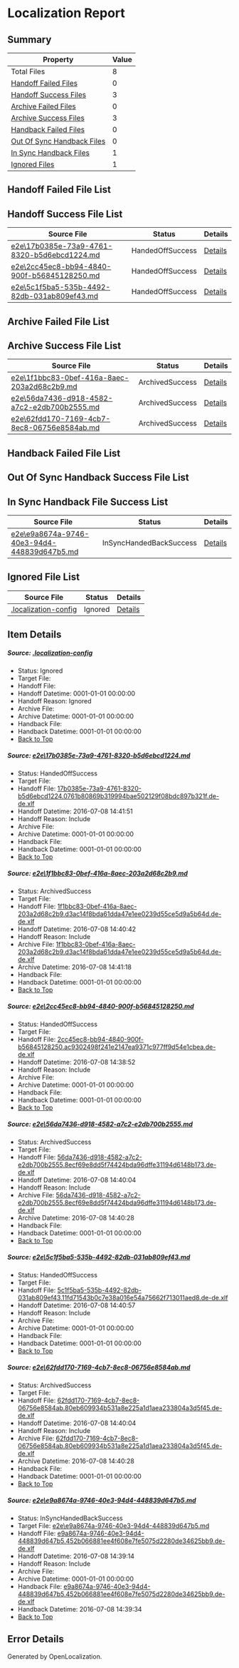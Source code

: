 # <a name='report-top'></a> Localization Report

## Summary
 Property | Value 
 -------- | ----- 
 Total Files | 8
[ Handoff Failed Files ](#handoff-failed-list)| 0
[ Handoff Success Files ](#handoff-success-list)| 3
[ Archive Failed Files ](#archive-failed-list)| 0
[ Archive Success Files ](#archive-success-list)| 3
[ Handback Failed Files ](#handback-failed-list)| 0
[ Out Of Sync Handback Files ](#outofsync-handback-success-list)| 0
[ In Sync Handback Files ](#insync-handback-success-list)| 1
[ Ignored Files ](#ignored-list)| 1

## <a name='handoff-failed-list'></a> Handoff Failed File List

## <a name='handoff-success-list'></a> Handoff Success File List
 Source File | Status | Details 
 ----------- | ------ | ------- 
 [e2e\17b0385e-73a9-4761-8320-b5d6ebcd1224.md](https://github.com/OpenLocalizationTestOrg/oltest/blob/9c4ee4abb7db6429a60ad739788b1ce385b848e0/e2e/17b0385e-73a9-4761-8320-b5d6ebcd1224.md) | HandedOffSuccess | [Details](#3647658d1bc1f488602e5cfb52814aa3853933ee1)
 [e2e\2cc45ec8-bb94-4840-900f-b56845128250.md](https://github.com/OpenLocalizationTestOrg/oltest/blob/7b78146e3844271befd4b7b942bfa917794bf5e7/e2e/2cc45ec8-bb94-4840-900f-b56845128250.md) | HandedOffSuccess | [Details](#af45c4322c08db31b26aca6725cc670ddca2f31b3)
 [e2e\5c1f5ba5-535b-4492-82db-031ab809ef43.md](https://github.com/OpenLocalizationTestOrg/oltest/blob/5abeebd3c0afedcba5a8167a02995c2d49455fba/e2e/5c1f5ba5-535b-4492-82db-031ab809ef43.md) | HandedOffSuccess | [Details](#dc786bb22f8d2b0567d7737c83e0e489f91c4e6c5)

## <a name='archive-failed-list'></a> Archive Failed File List

## <a name='archive-success-list'></a> Archive Success File List
 Source File | Status | Details 
 ----------- | ------ | ------- 
 [e2e\1f1bbc83-0bef-416a-8aec-203a2d68c2b9.md](https://github.com/OpenLocalizationTestOrg/oltest/blob/91cd53a6809bfb7b866dc8bf423782a45fe7868a/e2e/1f1bbc83-0bef-416a-8aec-203a2d68c2b9.md) | ArchivedSuccess | [Details](#ecfef9faa3385110d901f5433958d3b3d365e8e62)
 [e2e\56da7436-d918-4582-a7c2-e2db700b2555.md](https://github.com/OpenLocalizationTestOrg/oltest/blob/9843cfece50abf9b05d6eafd4ba1d35e5a18428d/e2e/56da7436-d918-4582-a7c2-e2db700b2555.md) | ArchivedSuccess | [Details](#cf0019122558391c44d6e45f91f1e88603a77a0d4)
 [e2e\62fdd170-7169-4cb7-8ec8-06756e8584ab.md](https://github.com/OpenLocalizationTestOrg/oltest/blob/9843cfece50abf9b05d6eafd4ba1d35e5a18428d/e2e/62fdd170-7169-4cb7-8ec8-06756e8584ab.md) | ArchivedSuccess | [Details](#4890ccfcf2a822553019a36b65547b28a71c6f9f6)

## <a name='handback-failed-list'></a> Handback Failed File List

## <a name='outofsync-handback-success-list'></a> Out Of Sync Handback Success File List

## <a name='insync-handback-success-list'></a> In Sync Handback File Success List
 Source File | Status | Details 
 ----------- | ------ | ------- 
 [e2e\e9a8674a-9746-40e3-94d4-448839d647b5.md](https://github.com/OpenLocalizationTestOrg/oltest/blob/d0df33315f6a12ed0dc5ee72d33a1769d1cdac4d/e2e/e9a8674a-9746-40e3-94d4-448839d647b5.md) | InSyncHandedBackSuccess | [Details](#3df8b023d3ad74c81e216118e9552b797796e9547)

## <a name='ignored-list'></a> Ignored File List
 Source File | Status | Details 
 ----------- | ------ | ------- 
 [.localization-config](https://github.com/OpenLocalizationTestOrg/oltest/blob/9c4ee4abb7db6429a60ad739788b1ce385b848e0/.localization-config) | Ignored | [Details](#3d4f252ac210baf56311d7e97dcc2db10974dbd20)

## Item Details
##### <a name='3d4f252ac210baf56311d7e97dcc2db10974dbd20'></a> Source: [.localization-config](https://github.com/OpenLocalizationTestOrg/oltest/blob/9c4ee4abb7db6429a60ad739788b1ce385b848e0/.localization-config)
* Status: Ignored
* Target File: 
* Handoff File: 
* Handoff Datetime: 0001-01-01 00:00:00
* Handoff Reason: Ignored
* Archive File: 
* Archive Datetime: 0001-01-01 00:00:00
* Handback File: 
* Handback Datetime: 0001-01-01 00:00:00
* [Back to Top](#report-top)

##### <a name='3647658d1bc1f488602e5cfb52814aa3853933ee1'></a> Source: [e2e\17b0385e-73a9-4761-8320-b5d6ebcd1224.md](https://github.com/OpenLocalizationTestOrg/oltest/blob/9c4ee4abb7db6429a60ad739788b1ce385b848e0/e2e/17b0385e-73a9-4761-8320-b5d6ebcd1224.md)
* Status: HandedOffSuccess
* Target File: 
* Handoff File: [17b0385e-73a9-4761-8320-b5d6ebcd1224.0761b80869b319994bae502129f08bdc897b321f.de-de.xlf](https://github.com/OpenLocalizationTestOrg/olhandoff-e2e/blob/71fbd2ae732466e1384c5e8b93ff76df1cde5313/ol-handoff/OpenLocalizationTestOrg/oltest-dede-fly/ci/ht/17b0385e-73a9-4761-8320-b5d6ebcd1224.0761b80869b319994bae502129f08bdc897b321f.de-de.xlf)
* Handoff Datetime: 2016-07-08 14:41:51
* Handoff Reason: Include
* Archive File: 
* Archive Datetime: 0001-01-01 00:00:00
* Handback File: 
* Handback Datetime: 0001-01-01 00:00:00
* [Back to Top](#report-top)

##### <a name='ecfef9faa3385110d901f5433958d3b3d365e8e62'></a> Source: [e2e\1f1bbc83-0bef-416a-8aec-203a2d68c2b9.md](https://github.com/OpenLocalizationTestOrg/oltest/blob/91cd53a6809bfb7b866dc8bf423782a45fe7868a/e2e/1f1bbc83-0bef-416a-8aec-203a2d68c2b9.md)
* Status: ArchivedSuccess
* Target File: 
* Handoff File: [1f1bbc83-0bef-416a-8aec-203a2d68c2b9.d3ac14f8bda61dda47e1ee0239d55ce5d9a5b64d.de-de.xlf](https://github.com/OpenLocalizationTestOrg/olhandoff-e2e/blob/bfcd56b29d7bf8ba106f20cfc33450cf035900aa/ol-handoff/OpenLocalizationTestOrg/oltest-dede-fly/ci/ht/1f1bbc83-0bef-416a-8aec-203a2d68c2b9.d3ac14f8bda61dda47e1ee0239d55ce5d9a5b64d.de-de.xlf)
* Handoff Datetime: 2016-07-08 14:40:42
* Handoff Reason: Include
* Archive File: [1f1bbc83-0bef-416a-8aec-203a2d68c2b9.d3ac14f8bda61dda47e1ee0239d55ce5d9a5b64d.de-de.xlf](https://github.com/OpenLocalizationTestOrg/olhandoff-e2e/blob/c32519c1e932836d3491a250cc5584674ca90387/ol-archive/OpenLocalizationTestOrg/oltest-dede-fly/ci/ht/1f1bbc83-0bef-416a-8aec-203a2d68c2b9.d3ac14f8bda61dda47e1ee0239d55ce5d9a5b64d.de-de.xlf)
* Archive Datetime: 2016-07-08 14:41:18
* Handback File: 
* Handback Datetime: 0001-01-01 00:00:00
* [Back to Top](#report-top)

##### <a name='af45c4322c08db31b26aca6725cc670ddca2f31b3'></a> Source: [e2e\2cc45ec8-bb94-4840-900f-b56845128250.md](https://github.com/OpenLocalizationTestOrg/oltest/blob/7b78146e3844271befd4b7b942bfa917794bf5e7/e2e/2cc45ec8-bb94-4840-900f-b56845128250.md)
* Status: HandedOffSuccess
* Target File: 
* Handoff File: [2cc45ec8-bb94-4840-900f-b56845128250.ac9302498f241e2147ea9371c977ff9d54e1cbea.de-de.xlf](https://github.com/OpenLocalizationTestOrg/olhandoff-e2e/blob/699357e9e8ec6fa17cf82ad6db73cc1637a30b88/ol-handoff/OpenLocalizationTestOrg/oltest-dede-fly/ci/ht/2cc45ec8-bb94-4840-900f-b56845128250.ac9302498f241e2147ea9371c977ff9d54e1cbea.de-de.xlf)
* Handoff Datetime: 2016-07-08 14:38:52
* Handoff Reason: Include
* Archive File: 
* Archive Datetime: 0001-01-01 00:00:00
* Handback File: 
* Handback Datetime: 0001-01-01 00:00:00
* [Back to Top](#report-top)

##### <a name='cf0019122558391c44d6e45f91f1e88603a77a0d4'></a> Source: [e2e\56da7436-d918-4582-a7c2-e2db700b2555.md](https://github.com/OpenLocalizationTestOrg/oltest/blob/9843cfece50abf9b05d6eafd4ba1d35e5a18428d/e2e/56da7436-d918-4582-a7c2-e2db700b2555.md)
* Status: ArchivedSuccess
* Target File: 
* Handoff File: [56da7436-d918-4582-a7c2-e2db700b2555.8ecf69e8dd5f74424bda96dffe31194d6148b173.de-de.xlf](https://github.com/OpenLocalizationTestOrg/olhandoff-e2e/blob/1ce4de83882b3802a5b9cf1cdcc0b70eb61f0217/ol-handoff/OpenLocalizationTestOrg/oltest-dede-fly/ci/ht/56da7436-d918-4582-a7c2-e2db700b2555.8ecf69e8dd5f74424bda96dffe31194d6148b173.de-de.xlf)
* Handoff Datetime: 2016-07-08 14:40:04
* Handoff Reason: Include
* Archive File: [56da7436-d918-4582-a7c2-e2db700b2555.8ecf69e8dd5f74424bda96dffe31194d6148b173.de-de.xlf](https://github.com/OpenLocalizationTestOrg/olhandoff-e2e/blob/00800844a349695e0a806fb5444b63ff60577f8c/ol-archive/OpenLocalizationTestOrg/oltest-dede-fly/ci/ht/56da7436-d918-4582-a7c2-e2db700b2555.8ecf69e8dd5f74424bda96dffe31194d6148b173.de-de.xlf)
* Archive Datetime: 2016-07-08 14:40:28
* Handback File: 
* Handback Datetime: 0001-01-01 00:00:00
* [Back to Top](#report-top)

##### <a name='dc786bb22f8d2b0567d7737c83e0e489f91c4e6c5'></a> Source: [e2e\5c1f5ba5-535b-4492-82db-031ab809ef43.md](https://github.com/OpenLocalizationTestOrg/oltest/blob/5abeebd3c0afedcba5a8167a02995c2d49455fba/e2e/5c1f5ba5-535b-4492-82db-031ab809ef43.md)
* Status: HandedOffSuccess
* Target File: 
* Handoff File: [5c1f5ba5-535b-4492-82db-031ab809ef43.11fd71543b0c7e38a016e54a75662f713011aed8.de-de.xlf](https://github.com/OpenLocalizationTestOrg/olhandoff-e2e/blob/c2f154130f69943978c7654e18e33b21a10e955d/ol-handoff/OpenLocalizationTestOrg/oltest-dede-fly/ci/ht/5c1f5ba5-535b-4492-82db-031ab809ef43.11fd71543b0c7e38a016e54a75662f713011aed8.de-de.xlf)
* Handoff Datetime: 2016-07-08 14:40:57
* Handoff Reason: Include
* Archive File: 
* Archive Datetime: 0001-01-01 00:00:00
* Handback File: 
* Handback Datetime: 0001-01-01 00:00:00
* [Back to Top](#report-top)

##### <a name='4890ccfcf2a822553019a36b65547b28a71c6f9f6'></a> Source: [e2e\62fdd170-7169-4cb7-8ec8-06756e8584ab.md](https://github.com/OpenLocalizationTestOrg/oltest/blob/9843cfece50abf9b05d6eafd4ba1d35e5a18428d/e2e/62fdd170-7169-4cb7-8ec8-06756e8584ab.md)
* Status: ArchivedSuccess
* Target File: 
* Handoff File: [62fdd170-7169-4cb7-8ec8-06756e8584ab.80eb609934b531a8e225a1d1aea233804a3d5f45.de-de.xlf](https://github.com/OpenLocalizationTestOrg/olhandoff-e2e/blob/1ce4de83882b3802a5b9cf1cdcc0b70eb61f0217/ol-handoff/OpenLocalizationTestOrg/oltest-dede-fly/ci/ht/62fdd170-7169-4cb7-8ec8-06756e8584ab.80eb609934b531a8e225a1d1aea233804a3d5f45.de-de.xlf)
* Handoff Datetime: 2016-07-08 14:40:04
* Handoff Reason: Include
* Archive File: [62fdd170-7169-4cb7-8ec8-06756e8584ab.80eb609934b531a8e225a1d1aea233804a3d5f45.de-de.xlf](https://github.com/OpenLocalizationTestOrg/olhandoff-e2e/blob/00800844a349695e0a806fb5444b63ff60577f8c/ol-archive/OpenLocalizationTestOrg/oltest-dede-fly/ci/ht/62fdd170-7169-4cb7-8ec8-06756e8584ab.80eb609934b531a8e225a1d1aea233804a3d5f45.de-de.xlf)
* Archive Datetime: 2016-07-08 14:40:28
* Handback File: 
* Handback Datetime: 0001-01-01 00:00:00
* [Back to Top](#report-top)

##### <a name='3df8b023d3ad74c81e216118e9552b797796e9547'></a> Source: [e2e\e9a8674a-9746-40e3-94d4-448839d647b5.md](https://github.com/OpenLocalizationTestOrg/oltest/blob/d0df33315f6a12ed0dc5ee72d33a1769d1cdac4d/e2e/e9a8674a-9746-40e3-94d4-448839d647b5.md)
* Status: InSyncHandedBackSuccess
* Target File: [e2e\e9a8674a-9746-40e3-94d4-448839d647b5.md](https://github.com/OpenLocalizationTestOrg/oltest-dede-fly/blob/61c7ece1c6b70b06a63f426858c3f64248b81518/e2e/e9a8674a-9746-40e3-94d4-448839d647b5.md)
* Handoff File: [e9a8674a-9746-40e3-94d4-448839d647b5.452b066881ee4f608e7fe5075d2280de34625bb9.de-de.xlf](https://github.com/OpenLocalizationTestOrg/olhandoff-e2e/blob/c5555badb6e18b05f5c3f044c5d3943d72502575/ol-handoff/OpenLocalizationTestOrg/oltest-dede-fly/ci/ht/e9a8674a-9746-40e3-94d4-448839d647b5.452b066881ee4f608e7fe5075d2280de34625bb9.de-de.xlf)
* Handoff Datetime: 2016-07-08 14:39:14
* Handoff Reason: Include
* Archive File: 
* Archive Datetime: 0001-01-01 00:00:00
* Handback File: [e9a8674a-9746-40e3-94d4-448839d647b5.452b066881ee4f608e7fe5075d2280de34625bb9.de-de.xlf](https://github.com/OpenLocalizationTestOrg/olhandback-e2e/blob/ee2dbc09f0615b381b521594538f4486cb277257/ol-handback/OpenLocalizationTestOrg/oltest-dede-fly/ci/ht/e9a8674a-9746-40e3-94d4-448839d647b5.452b066881ee4f608e7fe5075d2280de34625bb9.de-de.xlf)
* Handback Datetime: 2016-07-08 14:39:34
* [Back to Top](#report-top)


## Error Details

Generated by OpenLocalization.
